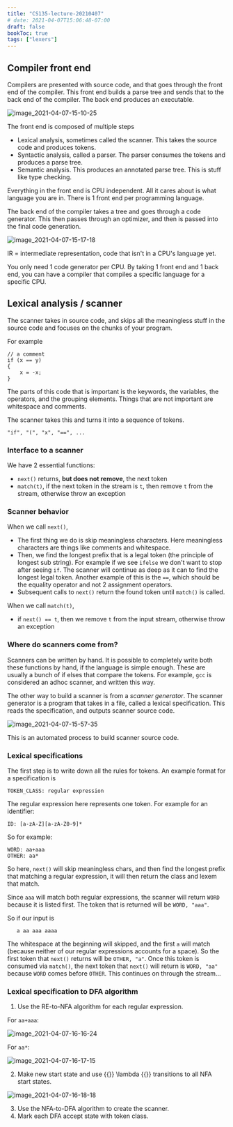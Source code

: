 ```yaml
---
title: "CS135-lecture-20210407"
# date: 2021-04-07T15:06:48-07:00
draft: false
bookToc: true
tags: ["lexers"]
---
```


## Compiler front end

Compilers are presented with source code, and that goes through the front end of the compiler. 
This front end builds a parse tree and sends that to the back end of the compiler.
The back end produces an executable.

![image_2021-04-07-15-10-25](/notes/image_2021-04-07-15-10-25.png)

The front end is composed of multiple steps
- Lexical analysis, sometimes called the scanner.
This takes the source code and produces tokens.
- Syntactic analysis, called a parser.
The parser consumes the tokens and produces a parse tree.
- Semantic analysis. 
This produces an annotated parse tree.
This is stuff like type checking.

Everything in the front end is CPU independent.
All it cares about is what language you are in.
There is 1 front end per programming language.

The back end of the compiler takes a tree and goes through a code generator.
This then passes through an optimizer, and then is passed into the final code generation.

![image_2021-04-07-15-17-18](/notes/image_2021-04-07-15-17-18.png)

IR = intermediate representation, code that isn't in a CPU's language yet.

You only need 1 code generator per CPU.
By taking 1 front end and 1 back end, you can have a compiler that compiles a specific language for a specific CPU.

## Lexical analysis / scanner

The scanner takes in source code, and skips all the meaningless stuff in the source code and focuses on the chunks of your program.

For example

```
// a comment
if (x == y)
{
    x = -x;
}
```

The parts of this code that is important is the keywords, the variables, the operators, and the grouping elements.
Things that are not important are whitespace and comments.

The scanner takes this and turns it into a sequence of tokens.

```
"if", "(", "x", "==", ...
```

### Interface to a scanner

We have 2 essential functions:
- `next()` returns, **but does not remove**, the next token
- `match(t)`, if the next token in the stream is `t`, then remove `t` from the stream, otherwise throw an exception

### Scanner behavior

When we call `next()`, 
- The first thing we do is skip meaningless characters.
Here meaningless characters are things like comments and whitespace. 
- Then, we find the longest prefix that is a legal token (the principle of longest sub string).
For example if we see `ifelse` we don't want to stop after seeing `if`.
The scanner will continue as deep as it can to find the longest legal token.
Another example of this is the `==`, which should be the equality operator and not 2 assignment operators.
- Subsequent calls to `next()` return the found token until `match()` is called.

When we call `match(t)`,
- if `next() == t`, then we remove `t` from the input stream, otherwise throw an exception

### Where do scanners come from?

Scanners can be written by hand.
It is possible to completely write both these functions by hand, if the language is simple enough.
These are usually a bunch of if elses that compare the tokens.
For example, `gcc` is considered an adhoc scanner, and written this way.

The other way to build a scanner is from a *scanner generator*.
The scanner generator is a program that takes in a file, called a lexical specification.
This reads the specification, and outputs scanner source code.

![image_2021-04-07-15-57-35](/notes/image_2021-04-07-15-57-35.png)

This is an automated process to build scanner source code.

### Lexical specifications

The first step is to write down all the rules for tokens.
An example format for a specification is

```
TOKEN_CLASS: regular expression
```

The regular expression here represents one token.
For example for an identifier:

```
ID: [a-zA-Z][a-zA-Z0-9]*
```

So for example:

```
WORD: aa+aaa
OTHER: aa*
```

So here, `next()` will skip meaningless chars, and then find the longest prefix that matching a regular expression, it will then return the class and lexem that match.

Since `aaa` will match both regular expressions, the scanner will return `WORD` because it is listed first.
The token that is returned will be `WORD, "aaa"`.

So if our input is

```
   a aa aaa aaaa
```

The whitespace at the beginning will skipped, and the first `a` will match (because neither of our regular expressions accounts for a space).
So the first token that `next()` returns will be `OTHER, "a"`.
Once this token is consumed via `match()`, the next token that `next()` will return is `WORD, "aa"` because `WORD` comes before `OTHER`.
This continues on through the stream...

### Lexical specification to DFA algorithm

1. Use the RE-to-NFA algorithm for each regular expression.

For `aa+aaa`:

![image_2021-04-07-16-16-24](/notes/image_2021-04-07-16-16-24.png)

For `aa*`:

![image_2021-04-07-16-17-15](/notes/image_2021-04-07-16-17-15.png)

2. Make new start state and use {{<k>}} \lambda {{</k>}} transitions to all NFA start states.

![image_2021-04-07-16-18-18](/notes/image_2021-04-07-16-18-18.png)

3. Use the NFA-to-DFA algorithm to create the scanner.
4. Mark each DFA accept state with token class.

